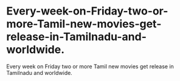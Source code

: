 # Every-week-on-Friday-two-or-more-Tamil-new-movies-get-release-in-Tamilnadu-and-worldwide.
Every week on Friday two or more Tamil new movies get release in Tamilnadu and worldwide.
